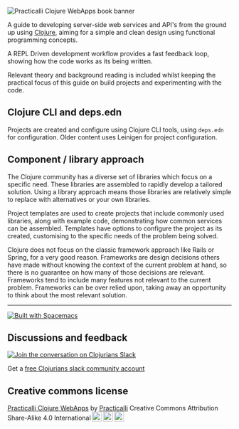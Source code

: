 ![Practicalli Clojure WebApps book banner](/images/practicalli-clojurewebapps-book-banner.png)

A guide to developing server-side web services and API's from the ground up using [Clojure](http://clojure.org), aiming for a simple and clean design using functional programming concepts.

A REPL Driven development workflow provides a fast feedback loop, showing how the code works as its being written.

Relevant theory and background reading is included whilst keeping the practical focus of this guide on build projects and experimenting with the code.

## Clojure CLI and deps.edn
Projects are created and configure using Clojure CLI tools, using `deps.edn` for configuration.  Older content uses Leinigen for project configuration.

## Component / library approach
The Clojure community has a diverse set of libraries which focus on a specific need. These libraries are assembled to rapidly develop a tailored solution.  Using a library approach means those libraries are relatively simple to replace with alternatives or your own libraries.

Project templates are used to create projects that include commonly used libraries, along with example code, demonstrating how common services can be assembled. Templates have options to configure the project as its created, customising to the specific needs of the problem being solved.

Clojure does not focus on the classic framework approach like Rails or Spring, for a very good reason. Frameworks are design decisions others have made without knowing the context of the current problem at hand, so there is no guarantee on how many of those decisions are relevant. Frameworks tend to include many features not relevant to the current problem. Frameworks can be over relied upon, taking away an opportunity to think about the most relevant solution.

---

[![Built with Spacemacs](https://cdn.rawgit.com/syl20bnr/spacemacs/442d025779da2f62fc86c2082703697714db6514/assets/spacemacs-badge.svg)](https://practicalli.github.io/spacemacs/)


## Discussions and feedback
[![Join the conversation on Clojurians Slack](images/practicalli-slack-channel.png)](https://clojurians.slack.com/messages/practicalli)

Get a [free Clojurians slack community account](https://clojurians.net/)


## Creative commons license
<p xmlns:dct="http://purl.org/dc/terms/" xmlns:cc="http://creativecommons.org/ns#" class="license-text"><a rel="cc:attributionURL" href="https://practicalli.github.io/clojure-webapps/"><span rel="dct:title">Practicalli Clojure WebApps</span></a> by <a rel="cc:attributionURL" href="https://practicalli.github.io/"><span rel="cc:attributionName">Practicalli</span></a> Creative Commons Attribution Share-Alike 4.0 International<a href="https://creativecommons.org/licenses/by-sa/4.0"><img style="height:22px!important;margin-left: 3px;vertical-align:text-bottom;" src="https://search.creativecommons.org/static/img/cc_icon.svg" /><img  style="height:22px!important;margin-left: 3px;vertical-align:text-bottom;" src="https://search.creativecommons.org/static/img/cc-by_icon.svg" /><img  style="height:22px!important;margin-left: 3px;vertical-align:text-bottom;" src="https://search.creativecommons.org/static/img/cc-sa_icon.svg" /></a></p>
